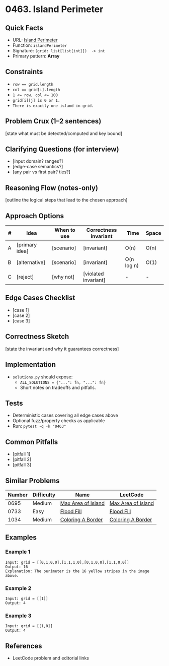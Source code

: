# 0463. Island Perimeter

## Quick Facts

- URL: [Island Perimeter](https://leetcode.com/problems/island-perimeter/)
- Function: `islandPerimeter`
- Signature: `(grid: list[list[int]])  -> int`
- Primary pattern: **Array**

## Constraints

- `row == grid.length`
- `col == grid[i].length`
- `1 <= row, col <= 100`
- `grid[i][j] is 0 or 1.`
- `There is exactly one island in grid.`

## Problem Crux (1–2 sentences)

[state what must be detected/computed and key bound]

## Clarifying Questions (for interview)

- [input domain? ranges?]
- [edge-case semantics?]
- [any pair vs first pair? ties?]

## Reasoning Flow (notes-only)

[outline the logical steps that lead to the chosen approach]

## Approach Options

| #   | Idea           | When to use | Correctness invariant | Time       | Space |
| --- | -------------- | ----------- | --------------------- | ---------- | ----- |
| A   | [primary idea] | [scenario]  | [invariant]           | O(n)       | O(n)  |
| B   | [alternative]  | [scenario]  | [invariant]           | O(n log n) | O(1)  |
| C   | [reject]       | [why not]   | [violated invariant]  | -          | -     |

## Edge Cases Checklist

- [case 1]
- [case 2]
- [case 3]

## Correctness Sketch

[state the invariant and why it guarantees correctness]

## Implementation

- `solutions.py` should expose:
    - `ALL_SOLUTIONS = {"...": fn, "...": fn}`
    - Short notes on tradeoffs and pitfalls.

## Tests

- Deterministic cases covering all edge cases above
- Optional fuzz/property checks as applicable
- Run: `pytest -q -k "0463"`

## Common Pitfalls

- [pitfall 1]
- [pitfall 2]
- [pitfall 3]

## Similar Problems

| Number | Difficulty | Name                                                       | LeetCode                                                                |
| ------ | ---------- | ---------------------------------------------------------- | ----------------------------------------------------------------------- |
| 0695   | Medium     | [Max Area of Island](../0695-max-area-of-island/readme.md) | [Max Area of Island](https://leetcode.com/problems/max-area-of-island/) |
| 0733   | Easy       | [Flood Fill](../0733-flood-fill/readme.md)                 | [Flood Fill](https://leetcode.com/problems/flood-fill/)                 |
| 1034   | Medium     | [Coloring A Border](../1034-coloring-a-border/readme.md)   | [Coloring A Border](https://leetcode.com/problems/coloring-a-border/)   |

## Examples

### Example 1

```text
Input: grid = [[0,1,0,0],[1,1,1,0],[0,1,0,0],[1,1,0,0]]
Output: 16
Explanation: The perimeter is the 16 yellow stripes in the image above.
```

### Example 2

```text
Input: grid = [[1]]
Output: 4
```

### Example 3

```text
Input: grid = [[1,0]]
Output: 4
```

## References

- LeetCode problem and editorial links
